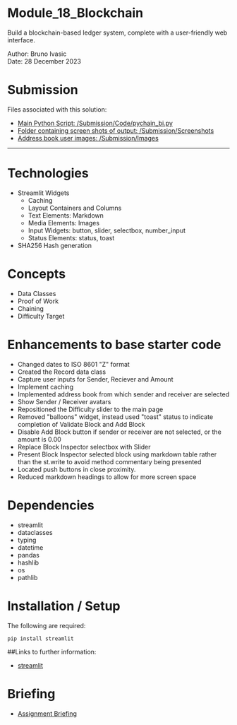# Module_18_Blockchain
Build a blockchain-based ledger system, complete with a user-friendly web interface.


Author: Bruno Ivasic   
Date: 28 December 2023

# Submission  
Files associated with this solution:   
* [Main Python Script: /Submission/Code/pychain_bi.py](./Submission/Code/pychain_bi.py)
* [Folder containing screen shots of output: /Submission/Screenshots](./Submission/Screenshots)
* [Address book user images: /Submission/Images](./Submission/Images)

---

# Technologies
* Streamlit Widgets
    * Caching
    * Layout Containers and Columns
    * Text Elements: Markdown
    * Media Elements: Images
    * Input Widgets: button, slider, selectbox, number_input
    * Status Elements: status, toast
* SHA256 Hash generation

# Concepts
* Data Classes
* Proof of Work
* Chaining
* Difficulty Target


# Enhancements to base starter code
* Changed dates to ISO 8601 "Z" format
* Created the Record data class
* Capture user inputs for Sender, Reciever and Amount
* Implement caching
* Implemented address book from which sender and receiver are selected
* Show Sender / Receiver avatars
* Repositioned the Difficulty slider to the main page
* Removed "balloons" widget, instead used "toast" status to indicate completion of Validate Block and Add Block
* Disable Add Block button if sender or receiver are not selected, or the amount is 0.00
* Replace Block Inspector selectbox with Slider
* Present Block Inspector selected block using markdown table rather than the st.write to avoid method commentary being presented
* Located push buttons in close proximity.
* Reduced markdown headings to allow for more screen space


# Dependencies
* streamlit
* dataclasses
* typing
* datetime
* pandas
* hashlib
* os
* pathlib


# Installation / Setup
The following are required:
```
pip install streamlit
```
##Links to further information:
* [streamlit](https://docs.streamlit.io/get-started/installation)


# Briefing
* [Assignment Briefing](./Briefing.md)
